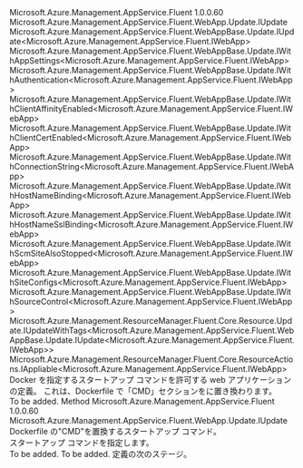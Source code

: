 <Type Name="IWithStartUpCommand" FullName="Microsoft.Azure.Management.AppService.Fluent.WebApp.Update.IWithStartUpCommand">
  <TypeSignature Language="C#" Value="public interface IWithStartUpCommand : Microsoft.Azure.Management.AppService.Fluent.WebApp.Update.IUpdate, Microsoft.Azure.Management.AppService.Fluent.WebAppBase.Update.IUpdate&lt;Microsoft.Azure.Management.AppService.Fluent.IWebApp&gt;, Microsoft.Azure.Management.AppService.Fluent.WebAppBase.Update.IWithAppSettings&lt;Microsoft.Azure.Management.AppService.Fluent.IWebApp&gt;, Microsoft.Azure.Management.AppService.Fluent.WebAppBase.Update.IWithAuthentication&lt;Microsoft.Azure.Management.AppService.Fluent.IWebApp&gt;, Microsoft.Azure.Management.AppService.Fluent.WebAppBase.Update.IWithClientAffinityEnabled&lt;Microsoft.Azure.Management.AppService.Fluent.IWebApp&gt;, Microsoft.Azure.Management.AppService.Fluent.WebAppBase.Update.IWithClientCertEnabled&lt;Microsoft.Azure.Management.AppService.Fluent.IWebApp&gt;, Microsoft.Azure.Management.AppService.Fluent.WebAppBase.Update.IWithConnectionString&lt;Microsoft.Azure.Management.AppService.Fluent.IWebApp&gt;, Microsoft.Azure.Management.AppService.Fluent.WebAppBase.Update.IWithHostNameBinding&lt;Microsoft.Azure.Management.AppService.Fluent.IWebApp&gt;, Microsoft.Azure.Management.AppService.Fluent.WebAppBase.Update.IWithHostNameSslBinding&lt;Microsoft.Azure.Management.AppService.Fluent.IWebApp&gt;, Microsoft.Azure.Management.AppService.Fluent.WebAppBase.Update.IWithScmSiteAlsoStopped&lt;Microsoft.Azure.Management.AppService.Fluent.IWebApp&gt;, Microsoft.Azure.Management.AppService.Fluent.WebAppBase.Update.IWithSiteConfigs&lt;Microsoft.Azure.Management.AppService.Fluent.IWebApp&gt;, Microsoft.Azure.Management.AppService.Fluent.WebAppBase.Update.IWithSourceControl&lt;Microsoft.Azure.Management.AppService.Fluent.IWebApp&gt;, Microsoft.Azure.Management.ResourceManager.Fluent.Core.Resource.Update.IUpdateWithTags&lt;Microsoft.Azure.Management.AppService.Fluent.WebAppBase.Update.IUpdate&lt;Microsoft.Azure.Management.AppService.Fluent.IWebApp&gt;&gt;, Microsoft.Azure.Management.ResourceManager.Fluent.Core.ResourceActions.IAppliable&lt;Microsoft.Azure.Management.AppService.Fluent.IWebApp&gt;" />
  <TypeSignature Language="ILAsm" Value=".class public interface auto ansi abstract IWithStartUpCommand implements class Microsoft.Azure.Management.AppService.Fluent.WebApp.Update.IUpdate, class Microsoft.Azure.Management.AppService.Fluent.WebApp.Update.IWithAppServicePlan, class Microsoft.Azure.Management.AppService.Fluent.WebApp.Update.IWithDockerContainerImage, class Microsoft.Azure.Management.AppService.Fluent.WebAppBase.Update.IUpdate`1&lt;class Microsoft.Azure.Management.AppService.Fluent.IWebApp&gt;, class Microsoft.Azure.Management.AppService.Fluent.WebAppBase.Update.IWithAppSettings`1&lt;class Microsoft.Azure.Management.AppService.Fluent.IWebApp&gt;, class Microsoft.Azure.Management.AppService.Fluent.WebAppBase.Update.IWithAuthentication`1&lt;class Microsoft.Azure.Management.AppService.Fluent.IWebApp&gt;, class Microsoft.Azure.Management.AppService.Fluent.WebAppBase.Update.IWithClientAffinityEnabled`1&lt;class Microsoft.Azure.Management.AppService.Fluent.IWebApp&gt;, class Microsoft.Azure.Management.AppService.Fluent.WebAppBase.Update.IWithClientCertEnabled`1&lt;class Microsoft.Azure.Management.AppService.Fluent.IWebApp&gt;, class Microsoft.Azure.Management.AppService.Fluent.WebAppBase.Update.IWithConnectionString`1&lt;class Microsoft.Azure.Management.AppService.Fluent.IWebApp&gt;, class Microsoft.Azure.Management.AppService.Fluent.WebAppBase.Update.IWithHostNameBinding`1&lt;class Microsoft.Azure.Management.AppService.Fluent.IWebApp&gt;, class Microsoft.Azure.Management.AppService.Fluent.WebAppBase.Update.IWithHostNameSslBinding`1&lt;class Microsoft.Azure.Management.AppService.Fluent.IWebApp&gt;, class Microsoft.Azure.Management.AppService.Fluent.WebAppBase.Update.IWithScmSiteAlsoStopped`1&lt;class Microsoft.Azure.Management.AppService.Fluent.IWebApp&gt;, class Microsoft.Azure.Management.AppService.Fluent.WebAppBase.Update.IWithSiteConfigs`1&lt;class Microsoft.Azure.Management.AppService.Fluent.IWebApp&gt;, class Microsoft.Azure.Management.AppService.Fluent.WebAppBase.Update.IWithSourceControl`1&lt;class Microsoft.Azure.Management.AppService.Fluent.IWebApp&gt;, class Microsoft.Azure.Management.ResourceManager.Fluent.Core.Resource.Update.IUpdateWithTags`1&lt;class Microsoft.Azure.Management.AppService.Fluent.WebAppBase.Update.IUpdate`1&lt;class Microsoft.Azure.Management.AppService.Fluent.IWebApp&gt;&gt;, class Microsoft.Azure.Management.ResourceManager.Fluent.Core.ResourceActions.IAppliable`1&lt;class Microsoft.Azure.Management.AppService.Fluent.IWebApp&gt;, class Microsoft.Azure.Management.ResourceManager.Fluent.Core.ResourceActions.IIndexable" />
  <TypeSignature Language="DocId" Value="T:Microsoft.Azure.Management.AppService.Fluent.WebApp.Update.IWithStartUpCommand" />
  <TypeSignature Language="VB.NET" Value="Public Interface IWithStartUpCommand&#xA;Implements IAppliable(Of IWebApp), IUpdate, IUpdate(Of IWebApp), IUpdateWithTags(Of IUpdate(Of IWebApp)), IWithAppSettings(Of IWebApp), IWithAuthentication(Of IWebApp), IWithClientAffinityEnabled(Of IWebApp), IWithClientCertEnabled(Of IWebApp), IWithConnectionString(Of IWebApp), IWithHostNameBinding(Of IWebApp), IWithHostNameSslBinding(Of IWebApp), IWithScmSiteAlsoStopped(Of IWebApp), IWithSiteConfigs(Of IWebApp), IWithSourceControl(Of IWebApp)" />
  <TypeSignature Language="F#" Value="type IWithStartUpCommand = interface&#xA;    interface IUpdate&#xA;    interface IAppliable&lt;IWebApp&gt;&#xA;    interface IIndexable&#xA;    interface IWithAppServicePlan&#xA;    interface IUpdate&lt;IWebApp&gt;&#xA;    interface IUpdateWithTags&lt;IUpdate&lt;IWebApp&gt;&gt;&#xA;    interface IWithClientAffinityEnabled&lt;IWebApp&gt;&#xA;    interface IWithClientCertEnabled&lt;IWebApp&gt;&#xA;    interface IWithScmSiteAlsoStopped&lt;IWebApp&gt;&#xA;    interface IWithSiteConfigs&lt;IWebApp&gt;&#xA;    interface IWithAppSettings&lt;IWebApp&gt;&#xA;    interface IWithConnectionString&lt;IWebApp&gt;&#xA;    interface IWithSourceControl&lt;IWebApp&gt;&#xA;    interface IWithHostNameBinding&lt;IWebApp&gt;&#xA;    interface IWithHostNameSslBinding&lt;IWebApp&gt;&#xA;    interface IWithAuthentication&lt;IWebApp&gt;&#xA;    interface IWithDockerContainerImage" />
  <AssemblyInfo>
    <AssemblyName>Microsoft.Azure.Management.AppService.Fluent</AssemblyName>
    <AssemblyVersion>1.0.0.60</AssemblyVersion>
  </AssemblyInfo>
  <Interfaces>
    <Interface>
      <InterfaceName>Microsoft.Azure.Management.AppService.Fluent.WebApp.Update.IUpdate</InterfaceName>
    </Interface>
    <Interface>
      <InterfaceName>Microsoft.Azure.Management.AppService.Fluent.WebAppBase.Update.IUpdate&lt;Microsoft.Azure.Management.AppService.Fluent.IWebApp&gt;</InterfaceName>
    </Interface>
    <Interface>
      <InterfaceName>Microsoft.Azure.Management.AppService.Fluent.WebAppBase.Update.IWithAppSettings&lt;Microsoft.Azure.Management.AppService.Fluent.IWebApp&gt;</InterfaceName>
    </Interface>
    <Interface>
      <InterfaceName>Microsoft.Azure.Management.AppService.Fluent.WebAppBase.Update.IWithAuthentication&lt;Microsoft.Azure.Management.AppService.Fluent.IWebApp&gt;</InterfaceName>
    </Interface>
    <Interface>
      <InterfaceName>Microsoft.Azure.Management.AppService.Fluent.WebAppBase.Update.IWithClientAffinityEnabled&lt;Microsoft.Azure.Management.AppService.Fluent.IWebApp&gt;</InterfaceName>
    </Interface>
    <Interface>
      <InterfaceName>Microsoft.Azure.Management.AppService.Fluent.WebAppBase.Update.IWithClientCertEnabled&lt;Microsoft.Azure.Management.AppService.Fluent.IWebApp&gt;</InterfaceName>
    </Interface>
    <Interface>
      <InterfaceName>Microsoft.Azure.Management.AppService.Fluent.WebAppBase.Update.IWithConnectionString&lt;Microsoft.Azure.Management.AppService.Fluent.IWebApp&gt;</InterfaceName>
    </Interface>
    <Interface>
      <InterfaceName>Microsoft.Azure.Management.AppService.Fluent.WebAppBase.Update.IWithHostNameBinding&lt;Microsoft.Azure.Management.AppService.Fluent.IWebApp&gt;</InterfaceName>
    </Interface>
    <Interface>
      <InterfaceName>Microsoft.Azure.Management.AppService.Fluent.WebAppBase.Update.IWithHostNameSslBinding&lt;Microsoft.Azure.Management.AppService.Fluent.IWebApp&gt;</InterfaceName>
    </Interface>
    <Interface>
      <InterfaceName>Microsoft.Azure.Management.AppService.Fluent.WebAppBase.Update.IWithScmSiteAlsoStopped&lt;Microsoft.Azure.Management.AppService.Fluent.IWebApp&gt;</InterfaceName>
    </Interface>
    <Interface>
      <InterfaceName>Microsoft.Azure.Management.AppService.Fluent.WebAppBase.Update.IWithSiteConfigs&lt;Microsoft.Azure.Management.AppService.Fluent.IWebApp&gt;</InterfaceName>
    </Interface>
    <Interface>
      <InterfaceName>Microsoft.Azure.Management.AppService.Fluent.WebAppBase.Update.IWithSourceControl&lt;Microsoft.Azure.Management.AppService.Fluent.IWebApp&gt;</InterfaceName>
    </Interface>
    <Interface>
      <InterfaceName>Microsoft.Azure.Management.ResourceManager.Fluent.Core.Resource.Update.IUpdateWithTags&lt;Microsoft.Azure.Management.AppService.Fluent.WebAppBase.Update.IUpdate&lt;Microsoft.Azure.Management.AppService.Fluent.IWebApp&gt;&gt;</InterfaceName>
    </Interface>
    <Interface>
      <InterfaceName>Microsoft.Azure.Management.ResourceManager.Fluent.Core.ResourceActions.IAppliable&lt;Microsoft.Azure.Management.AppService.Fluent.IWebApp&gt;</InterfaceName>
    </Interface>
  </Interfaces>
  <Docs>
    <summary>
            Docker を指定するスタートアップ コマンドを許可する web アプリケーションの定義。
            これは、Dockerfile で「CMD」セクションをに置き換わります。
            </summary>
    <remarks>To be added.</remarks>
  </Docs>
  <Members>
    <Member MemberName="WithStartUpCommand">
      <MemberSignature Language="C#" Value="public Microsoft.Azure.Management.AppService.Fluent.WebApp.Update.IUpdate WithStartUpCommand (string startUpCommand);" />
      <MemberSignature Language="ILAsm" Value=".method public hidebysig newslot virtual instance class Microsoft.Azure.Management.AppService.Fluent.WebApp.Update.IUpdate WithStartUpCommand(string startUpCommand) cil managed" />
      <MemberSignature Language="DocId" Value="M:Microsoft.Azure.Management.AppService.Fluent.WebApp.Update.IWithStartUpCommand.WithStartUpCommand(System.String)" />
      <MemberSignature Language="VB.NET" Value="Public Function WithStartUpCommand (startUpCommand As String) As IUpdate" />
      <MemberSignature Language="F#" Value="abstract member WithStartUpCommand : string -&gt; Microsoft.Azure.Management.AppService.Fluent.WebApp.Update.IUpdate" Usage="iWithStartUpCommand.WithStartUpCommand startUpCommand" />
      <MemberType>Method</MemberType>
      <AssemblyInfo>
        <AssemblyName>Microsoft.Azure.Management.AppService.Fluent</AssemblyName>
        <AssemblyVersion>1.0.0.60</AssemblyVersion>
      </AssemblyInfo>
      <ReturnValue>
        <ReturnType>Microsoft.Azure.Management.AppService.Fluent.WebApp.Update.IUpdate</ReturnType>
      </ReturnValue>
      <Parameters>
        <Parameter Name="startUpCommand" Type="System.String" />
      </Parameters>
      <Docs>
        <param name="startUpCommand">Dockerfile の"CMD"を置換するスタートアップ コマンド。</param>
        <summary>
            スタートアップ コマンドを指定します。
            </summary>
        <returns>To be added.</returns>
        <remarks>To be added.</remarks>
        <return>定義の次のステージ。</return>
      </Docs>
    </Member>
  </Members>
</Type>